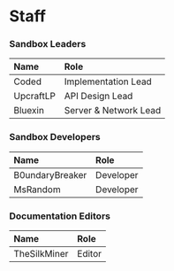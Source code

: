# Staff

### Sandbox Leaders

| Name | Role |
| :--- | :--- |
| Coded | Implementation Lead |
| UpcraftLP | API Design Lead |
| Bluexin | Server & Network Lead |

### Sandbox Developers

| Name | Role |
| :--- | :--- |
| B0undaryBreaker | Developer |
| MsRandom | Developer |

### Documentation Editors

| Name | Role |
| :--- | :--- |
| TheSilkMiner | Editor |



